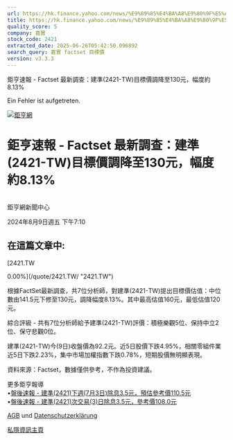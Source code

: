 ```yaml
---
url: https://hk.finance.yahoo.com/news/%E9%89%85%E4%BA%A8%E9%80%9F%E5%A0%B1-factset-%E6%9C%80%E6%96%B0%E8%AA%BF%E6%9F%A5-%E5%BB%BA%E6%BA%96-2421-001021634.html
title: https://hk.finance.yahoo.com/news/%E9%89%85%E4%BA%A8%E9%80%9F%E5%A0%B1-factset-%E6%9C%80%E6%96%B0%E8
quality_score: 5
company: 嘉實
stock_code: 2421
extracted_date: 2025-06-26T05:42:50.096892
search_query: 嘉實 factset 目標價
version: v3.3.3
---
```


鉅亨速報 - Factset 最新調查：建準(2421-TW)目標價調降至130元，幅度約8.13% 


Ein Fehler ist aufgetreten.

 

[![鉅亨網](https://s.yimg.com/ny/api/res/1.2/UM5hrThmhlnSiBO4o4qlLg--/YXBwaWQ9aGlnaGxhbmRlcjt3PTE0NjtoPTQ4O2NmPXdlYnA-/https://s.yimg.com/os/creatr-uploaded-images/2020-01/147c7630-36ab-11ea-ae7c-5ee7a0016555)](http://www.cnyes.com/ "鉅亨網")

# 鉅亨速報 - Factset 最新調查：建準(2421-TW)目標價調降至130元，幅度約8.13%

![](data:image/gif;base64,R0lGODlhAQABAIAAAAAAAP///ywAAAAAAQABAAACAUwAOw==)

鉅亨網新聞中心

2024年8月9日週五 下午7:10

## 在這篇文章中:

[2421.TW

0.00%](/quote/2421.TW/ "2421.TW")

根據FactSet最新調查，共7位分析師，對建準(2421-TW)提出目標價估值：中位數由141.5元下修至130元，調降幅度8.13%。其中最高估值160元，最低估值120元。

綜合評級 - 共有7位分析師給予建準(2421-TW)評價：積極樂觀5位、保持中立2位、保守悲觀0位。

建準(2421-TW)今(9日)收盤價為92.2元。近5日股價下跌4.95%，相關零組件業近5日下跌2.23%，集中市場加權指數下跌0.78%，短期股價無明顯表現。

資料來源：Factset，數據僅供參考，不作為投資建議。

更多鉅亨報導  
•[盤後速報 - 建準(2421)下週(7月3日)除息3.5元，預估參考價110.5元](https://news.cnyes.com/news/id/5615646?utm_source=yahoo&utm_medium=RSS&utm_campaign=relate)  
•[盤後速報 - 建準(2421)次交易(3)日除息3.5元，參考價108.0元](https://news.cnyes.com/news/id/5622766?utm_source=yahoo&utm_medium=RSS&utm_campaign=relate)

[AGB](https://guce.yahoo.com/terms?locale=zh-Hant-HK)  und [Datenschutzerklärung](https://guce.yahoo.com/privacy-policy?locale=zh-Hant-HK)

[私隱資訊主頁](https://guce.yahoo.com/privacy-dashboard?locale=zh-Hant-HK)